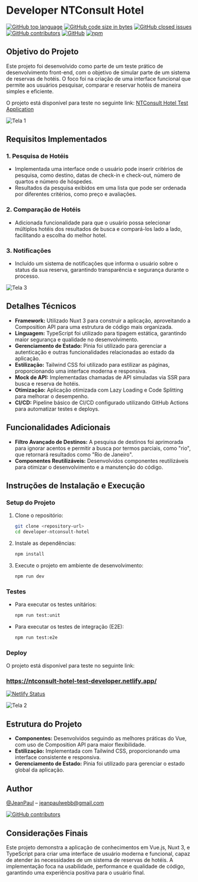 # Developer NTConsult Hotel

[![GitHub top language](https://img.shields.io/github/languages/top/JeanPaulll/developer-test-ntconsult-hotel#readme.svg)]()
[![GitHub code size in bytes](https://img.shields.io/github/languages/code-size/JeanPaulll/developer-test-ntconsult-hotel.svg)]()
[![GitHub closed issues](https://img.shields.io/github/issues-closed/JeanPaulll/developer-test-ntconsult-hotel.svg)]()
[![GitHub contributors](https://img.shields.io/github/contributors/JeanPaulll/developer-test-ntconsult-hotel.svg)]()
[![GitHub](https://img.shields.io/github/license/mashape/apistatus.svg)](https://github.com/JeanPaulll/developer-test-ntconsult-hotel)
[![npm](https://img.shields.io/npm/v/handle-json-payload.svg)]()

## Objetivo do Projeto

Este projeto foi desenvolvido como parte de um teste prático de desenvolvimento front-end, com o objetivo de simular parte de um sistema de reservas de hotéis. O foco foi na criação de uma interface funcional que permite aos usuários pesquisar, comparar e reservar hotéis de maneira simples e eficiente.


O projeto está disponível para teste no seguinte link:
[NTConsult Hotel Test Application](https://ntconsult-hotel-test-developer.netlify.app/)


<img src="./public/1.png" alt="Tela 1">


## Requisitos Implementados

### 1. Pesquisa de Hotéis

- Implementada uma interface onde o usuário pode inserir critérios de pesquisa, como destino, datas de check-in e check-out, número de quartos e número de hóspedes.
- Resultados da pesquisa exibidos em uma lista que pode ser ordenada por diferentes critérios, como preço e avaliações.

### 2. Comparação de Hotéis

- Adicionada funcionalidade para que o usuário possa selecionar múltiplos hotéis dos resultados de busca e compará-los lado a lado, facilitando a escolha do melhor hotel.

### 3. Notificações

- Incluído um sistema de notificações que informa o usuário sobre o status da sua reserva, garantindo transparência e segurança durante o processo.

<img src="./public/3.png" alt="Tela 3">

## Detalhes Técnicos

- **Framework:** Utilizado Nuxt 3 para construir a aplicação, aproveitando a Composition API para uma estrutura de código mais organizada.
- **Linguagem:** TypeScript foi utilizado para tipagem estática, garantindo maior segurança e qualidade no desenvolvimento.
- **Gerenciamento de Estado:** Pinia foi utilizado para gerenciar a autenticação e outras funcionalidades relacionadas ao estado da aplicação.
- **Estilização:** Tailwind CSS foi utilizado para estilizar as páginas, proporcionando uma interface moderna e responsiva.
- **Mock de API:** Implementadas chamadas de API simuladas via SSR para busca e reserva de hotéis.
- **Otimização:** Aplicação otimizada com Lazy Loading e Code Splitting para melhorar o desempenho.
- **CI/CD:** Pipeline básico de CI/CD configurado utilizando GitHub Actions para automatizar testes e deploys.

## Funcionalidades Adicionais

- **Filtro Avançado de Destinos:** A pesquisa de destinos foi aprimorada para ignorar acentos e permitir a busca por termos parciais, como "rio", que retornará resultados como "Rio de Janeiro".
- **Componentes Reutilizáveis:** Desenvolvidos componentes reutilizáveis para otimizar o desenvolvimento e a manutenção do código.

## Instruções de Instalação e Execução

### Setup do Projeto

1. Clone o repositório:
   ```bash
   git clone <repository-url>
   cd developer-ntconsult-hotel
   ```

2. Instale as dependências:
   ```bash
   npm install
   ```

3. Execute o projeto em ambiente de desenvolvimento:
   ```bash
   npm run dev
   ```

### Testes

- Para executar os testes unitários:
  ```bash
  npm run test:unit
  ```

- Para executar os testes de integração (E2E):
  ```bash
  npm run test:e2e
  ```

### Deploy

O projeto está disponível para teste no seguinte link:

### https://ntconsult-hotel-test-developer.netlify.app/
[![Netlify Status](https://api.netlify.com/api/v1/badges/cc378d2c-80dc-46a5-9025-45a2d52ee326/deploy-status)](https://app.netlify.com/sites/ntconsult-hotel-test-developer/deploys)

<img src="./public/2.png" alt="Tela 2">

## Estrutura do Projeto

- **Componentes:** Desenvolvidos seguindo as melhores práticas do Vue, com uso de Composition API para maior flexibilidade.
- **Estilização:** Implementada com Tailwind CSS, proporcionando uma interface consistente e responsiva.
- **Gerenciamento de Estado:** Pinia foi utilizado para gerenciar o estado global da aplicação.

## Author

[@JeanPaul](https://twitter.com/jeanpaullx) – jeanpaulwebb@gmail.com

[![GitHub contributors](https://img.shields.io/github/contributors/JeanPaulll/developer-test-ntconsult-hotel.svg)]()

## Considerações Finais

Este projeto demonstra a aplicação de conhecimentos em Vue.js, Nuxt 3, e TypeScript para criar uma interface de usuário moderna e funcional, capaz de atender às necessidades de um sistema de reservas de hotéis. A implementação foca na usabilidade, performance e qualidade de código, garantindo uma experiência positiva para o usuário final.



